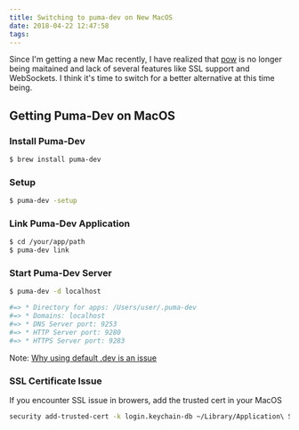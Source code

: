 ```yaml
---
title: Switching to puma-dev on New MacOS
date: 2018-04-22 12:47:58
tags:
---
```

Since I'm getting a new Mac recently, I have realized that [pow](http://pow.cx/manual.html#section_6) is no longer being maitained and lack of several features like SSL support and WebSockets. I think it's time to switch for a better alternative at this time being.

## Getting Puma-Dev on MacOS

### Install Puma-Dev

```bash
$ brew install puma-dev
```

### Setup

```bash
$ puma-dev -setup
```

### Link Puma-Dev Application

```bash
$ cd /your/app/path
$ puma-dev link
```

### Start Puma-Dev Server

```bash
$ puma-dev -d localhost

#=> * Directory for apps: /Users/user/.puma-dev
#=> * Domains: localhost
#=> * DNS Server port: 9253
#=> * HTTP Server port: 9280
#=> * HTTPS Server port: 9283
```

Note: [Why using default .dev is an issue](https://ma.ttias.be/chrome-force-dev-domains-https-via-preloaded-hsts/)

### SSL Certificate Issue

If you encounter SSL issue in browers, add the trusted cert in your MacOS

```bash
security add-trusted-cert -k login.keychain-db ~/Library/Application\ Support/io.puma.dev/cert.pem
```

